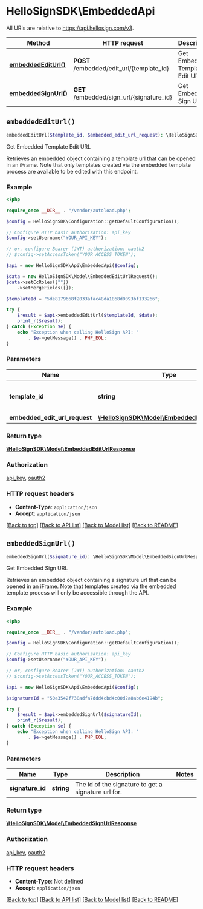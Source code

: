 # HelloSignSDK\EmbeddedApi

All URIs are relative to https://api.hellosign.com/v3.

| Method | HTTP request | Description |
| ------------- | ------------- | ------------- |
| [**embeddedEditUrl()**](EmbeddedApi.md#embeddedEditUrl) | **POST** /embedded/edit_url/{template_id} | Get Embedded Template Edit URL |
| [**embeddedSignUrl()**](EmbeddedApi.md#embeddedSignUrl) | **GET** /embedded/sign_url/{signature_id} | Get Embedded Sign URL |


## `embeddedEditUrl()`

```php
embeddedEditUrl($template_id, $embedded_edit_url_request): \HelloSignSDK\Model\EmbeddedEditUrlResponse
```

Get Embedded Template Edit URL

Retrieves an embedded object containing a template url that can be opened in an iFrame. Note that only templates created via the embedded template process are available to be edited with this endpoint.

### Example

```php
<?php

require_once __DIR__ . "/vendor/autoload.php";

$config = HelloSignSDK\Configuration::getDefaultConfiguration();

// Configure HTTP basic authorization: api_key
$config->setUsername("YOUR_API_KEY");

// or, configure Bearer (JWT) authorization: oauth2
// $config->setAccessToken("YOUR_ACCESS_TOKEN");

$api = new HelloSignSDK\Api\EmbeddedApi($config);

$data = new HelloSignSDK\Model\EmbeddedEditUrlRequest();
$data->setCcRoles([""])
    ->setMergeFields([]);

$templateId = "5de8179668f2033afac48da1868d0093bf133266";

try {
    $result = $api->embeddedEditUrl($templateId, $data);
    print_r($result);
} catch (Exception $e) {
    echo "Exception when calling HelloSign API: "
        . $e->getMessage() . PHP_EOL;
}

```

### Parameters

|Name | Type | Description  | Notes |
| ------------- | ------------- | ------------- | ------------- |
| **template_id** | **string**| The id of the template to edit. | |
| **embedded_edit_url_request** | [**\HelloSignSDK\Model\EmbeddedEditUrlRequest**](../Model/EmbeddedEditUrlRequest.md)|  | |

### Return type

[**\HelloSignSDK\Model\EmbeddedEditUrlResponse**](../Model/EmbeddedEditUrlResponse.md)

### Authorization

[api_key](../../README.md#api_key), [oauth2](../../README.md#oauth2)

### HTTP request headers

- **Content-Type**: `application/json`
- **Accept**: `application/json`

[[Back to top]](#) [[Back to API list]](../../README.md#endpoints)
[[Back to Model list]](../../README.md#models)
[[Back to README]](../../README.md)

## `embeddedSignUrl()`

```php
embeddedSignUrl($signature_id): \HelloSignSDK\Model\EmbeddedSignUrlResponse
```

Get Embedded Sign URL

Retrieves an embedded object containing a signature url that can be opened in an iFrame. Note that templates created via the embedded template process will only be accessible through the API.

### Example

```php
<?php

require_once __DIR__ . "/vendor/autoload.php";

$config = HelloSignSDK\Configuration::getDefaultConfiguration();

// Configure HTTP basic authorization: api_key
$config->setUsername("YOUR_API_KEY");

// or, configure Bearer (JWT) authorization: oauth2
// $config->setAccessToken("YOUR_ACCESS_TOKEN");

$api = new HelloSignSDK\Api\EmbeddedApi($config);

$signatureId = "50e3542f738adfa7ddd4cbd4c00d2a8ab6e4194b";

try {
    $result = $api->embeddedSignUrl($signatureId);
    print_r($result);
} catch (Exception $e) {
    echo "Exception when calling HelloSign API: "
        . $e->getMessage() . PHP_EOL;
}

```

### Parameters

|Name | Type | Description  | Notes |
| ------------- | ------------- | ------------- | ------------- |
| **signature_id** | **string**| The id of the signature to get a signature url for. | |

### Return type

[**\HelloSignSDK\Model\EmbeddedSignUrlResponse**](../Model/EmbeddedSignUrlResponse.md)

### Authorization

[api_key](../../README.md#api_key), [oauth2](../../README.md#oauth2)

### HTTP request headers

- **Content-Type**: Not defined
- **Accept**: `application/json`

[[Back to top]](#) [[Back to API list]](../../README.md#endpoints)
[[Back to Model list]](../../README.md#models)
[[Back to README]](../../README.md)
